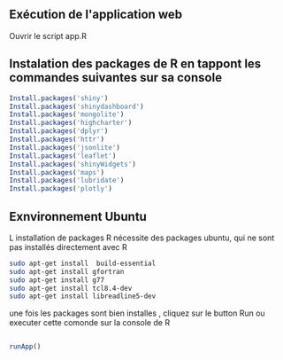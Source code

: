 ## Exécution de l'application web
Ouvrir le script app.R 
## Instalation des packages de R en tappont les commandes suivantes sur sa console
```R
Install.packages('shiny')
Install.packages('shinydashboard')
Install.packages('mongolite')
Install.packages('highcharter')
Install.packages('dplyr')
Install.packages('httr')
Install.packages('jsonlite')
Install.packages('leaflet')
Install.packages('shinyWidgets')
Install.packages('maps')
Install.packages('lubridate')
Install.packages('plotly')
```
## Exnvironnement Ubuntu 
L installation de packages R nécessite des packages ubuntu, qui ne sont pas installés directement avec R

```bash
sudo apt-get install  build-essential
sudo apt-get install gfortran
sudo apt-get install g77
sudo apt-get install tcl8.4-dev
sudo apt-get install libreadline5-dev

```

une fois les packages sont bien installes , cliquez sur le button Run ou executer cette comonde sur la console de R

```R

runApp()

```